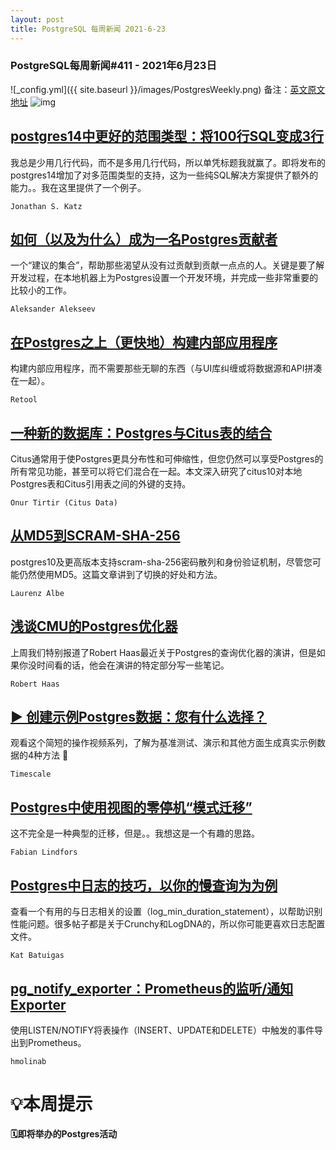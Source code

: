 ```yaml
---
layout: post
title: PostgreSQL 每周新闻 2021-6-23
---
```

### PostgreSQL每周新闻#411 - 2021年6月23日
![_config.yml]({{ site.baseurl }}/images/PostgresWeekly.png)
备注：[英文原文地址](https://postgresweekly.com/issues/411)
![img](https://res.cloudinary.com/cpress/image/upload/w_1280,e_sharpen:60/lkidgg7yr6w7lujy2qb3.jpg)

## [postgres14中更好的范围类型：将100行SQL变成3行](https://postgresweekly.com/link/110139/web)
我总是少用几行代码，而不是多用几行代码，所以单凭标题我就赢了。即将发布的postgres14增加了对多范围类型的支持，这为一些纯SQL解决方案提供了额外的能力。。我在这里提供了一个例子。

`Jonathan S. Katz `

## [如何（以及为什么）成为一名Postgres贡献者](https://postgresweekly.com/link/110140/web)
一个“建议的集合”，帮助那些渴望从没有过贡献到贡献一点点的人。关键是要了解开发过程，在本地机器上为Postgres设置一个开发环境，并完成一些非常重要的比较小的工作。


`Aleksander Alekseev `
## [在Postgres之上（更快地）构建内部应用程序](https://postgresweekly.com/link/110141/web)
构建内部应用程序，而不需要那些无聊的东西（与UI库纠缠或将数据源和API拼凑在一起）。

`Retool `

## [一种新的数据库：Postgres与Citus表的结合](https://postgresweekly.com/link/110146/web)
Citus通常用于使Postgres更具分布性和可伸缩性，但您仍然可以享受Postgres的所有常见功能，甚至可以将它们混合在一起。本文深入研究了citus10对本地Postgres表和Citus引用表之间的外键的支持。

`Onur Tirtir (Citus Data) `

## [从MD5到SCRAM-SHA-256](https://postgresweekly.com/link/110147/web)
postgres10及更高版本支持scram-sha-256密码散列和身份验证机制，尽管您可能仍然使用MD5。这篇文章讲到了切换的好处和方法。

`Laurenz Albe `

## [浅谈CMU的Postgres优化器](https://postgresweekly.com/link/110148/web)
上周我们特别报道了Robert Haas最近关于Postgres的查询优化器的演讲，但是如果你没时间看的话，他会在演讲的特定部分写一些笔记。

`Robert Haas `

## [▶️ 创建示例Postgres数据：您有什么选择？](https://postgresweekly.com/link/110150/web)
观看这个简短的操作视频系列，了解为基准测试、演示和其他方面生成真实示例数据的4种方法 🚀


`Timescale `
## [Postgres中使用视图的零停机“模式迁移”](https://postgresweekly.com/link/110151/web)
这不完全是一种典型的迁移，但是。。我想这是一个有趣的思路。


`Fabian Lindfors `
## [Postgres中日志的技巧，以你的慢查询为为例](https://postgresweekly.com/link/110152/web)
查看一个有用的与日志相关的设置（log_min_duration_statement），以帮助识别性能问题。很多帖子都是关于Crunchy和LogDNA的，所以你可能更喜欢日志配置文件。


`Kat Batuigas `
## [pg_notify_exporter：Prometheus的监听/通知Exporter](https://postgresweekly.com/link/110154/web)
使用LISTEN/NOTIFY将表操作（INSERT、UPDATE和DELETE）中触发的事件导出到Prometheus。


`hmolinab `
# 💡本周提示


**🗓即将举办的Postgres活动**
